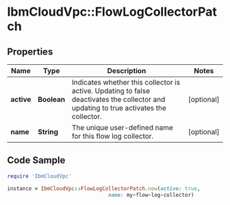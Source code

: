 # IbmCloudVpc::FlowLogCollectorPatch

## Properties

Name | Type | Description | Notes
------------ | ------------- | ------------- | -------------
**active** | **Boolean** | Indicates whether this collector is active. Updating to false deactivates the collector and updating to true activates the collector. | [optional] 
**name** | **String** | The unique user-defined name for this flow log collector. | [optional] 

## Code Sample

```ruby
require 'IbmCloudVpc'

instance = IbmCloudVpc::FlowLogCollectorPatch.new(active: true,
                                 name: my-flow-log-collector)
```


